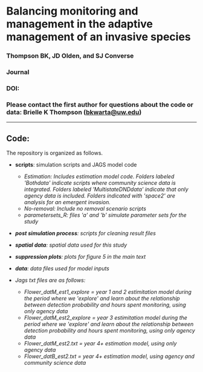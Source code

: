 # Balancing monitoring and management in the adaptive management of an invasive species

### Thompson BK, JD Olden, and SJ Converse

### Journal

### DOI: 

### Please contact the first author for questions about the code or data: Brielle K Thompson (bkwarta@uw.edu)

__________________________________________________________________________________________________________________________________________

## Code: 

The repository is organized as follows. 

* **scripts**: simulation scripts and JAGS model code
  + <em>Estimation<em>: Includes estimation model code. Folders labeled 'Bothdata' indicate scripts where community science data is integrated. Folders labeled 'MultistateDNDdata' indicate that only agency data is included. Folders indicated with 'space2' are analysis for an emergent invasion.
  + <em>No-removal<em>: Include no removal scenario scripts
  + parametersets_R: files 'a' and 'b' simulate parameter sets for the study

* **post simulation process**: scripts for cleaning result files
* **spatial data**: spatial data used for this study
* **suppression plots**: plots for figure 5 in the main text
* **data**: data files used for model inputs

* Jags txt files are as follows:
  + Flower_datM_est1_explore = year 1 and 2 estimitation model during the period where we 'explore' and learn about the relationship between detection probability and hours spent monitoring, using only agency data
  + Flower_datM_est2_explore = year 3 estimitation model during the period where we 'explore' and learn about the relationship between detection probability and hours spent monitoring, using only agency data
  + Flower_datM_est2.txt = year 4+ estimation model, using only agency data
  + Flower_datB_est2.txt = year 4+ estimation model, using agency and community science data
